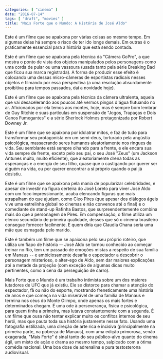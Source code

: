 ```yaml
---
categories: [ "cinema" ]
date: "2016-07-14"
tags: [ "draft", "movies" ]
title: "Mais Forte que o Mundo: A História de José Aldo"
---
```

Este é um filme que se apaixona por várias coisas ao mesmo tempo. Em
algumas delas há sempre o risco de ter ido longe demais. Em outras é
o praticamente essencial para a história que está sendo contada.

Este é um filme que se apaixona pela técnica da "Câmera GoPro", a que
mostra o ponto de vista dos objetos manipulados pelos personagens como
uma corda de pular ou uma vassoura (usada tanto pela série Breaking
Bad que ficou sua marca registrada). A forma de produzir esse efeito
é colocando uma dessas micro-câmeras de esportistas radicais nesses
objetos e filmando por essa perspectiva (a uma resolução absurdamente
proibitiva para tempos passados, daí a novidade hoje).

Este é um filme que se apaixona pela técnica da câmera ultralenta,
aquela que vai desacelerando aos poucos até vermos pingos d'água
flutuando no ar. Aficionados por ela temos aos montes, hoje, mas é
sempre bom lembrar de Guy Ritchie e suas partículas em suspensão de
"Jogos, Trapaças e Dois Canos Fumegantes" e a série Sherlock Holmes
protagonizada por Robert Downey Jr.

Este é um filme que se apaixona por idolatrar mitos, e faz de tudo para
transformar seu protagonista em um semi-deus, torturado pela angústia
psicológica, massacrando seres humanos aleatoriamente nos ringues da
vida. Seu semblante está sempre olhando para a frente, e ele encara
sua vida sempre de frente, exceto pelo seu pai, o seu José "Zeus"
(um Jackson Antunes muito, muito eficiente), que aleatoriamente drena
todas as esperanças e a energia de seu filho, quase que o castigando
por querer ser alguém na vida, ou por querer encontrar a si próprio
quando o pai já desistiu.

Este é um filme que se apaixona pela mania de popularizar celebridades,
e apesar de investir na figura certeira do José Loreto para viver
José Aldo com um foco impressionante, acaba elencando figuras que mais
atrapalham do que ajudam, como Cleo Pires (que apesar dos diálogos ágeis
vive uma estrelinha global no cinemas e não convence até o final) e o
comediante de stand-up Rafinha Bastos, que surpreendentemente combina
mais do que a personagem de Pires. Em compensação, o filme utiliza
um elenco secundário de primeira qualidade, desses que só o cinema
brasileiro consegue fornecer facilmente. E quem diria que Claudia Ohana
seria uma mãe que esmagada pelo marido.

Este é também um filme que se apaixona pelo seu próprio roteiro,
que utiliza um fiapo de história -- José Aldo se tornou conhecido ao
começar treinar no Rio, tem um passado de emoções mistas a respeito
de sua família em Manaus -- e ambiciosamente desafia o espectador a
descobrir o personagem misterioso, o alter-ego de Aldo, sem dar maiores
explicações até a metade da projeção (com exceção de algumas
dicas muito pertinentes, como a cena da perseguição de carro).

Mais Forte que o Mundo é um trabalho intimista sobre um dos maiores
lutadores de UFC que já existiu. Ele se distorce para chamar a atenção
do espectador, fã ou não do esporte, mostrando freneticamente uma
história de anos e que começa na vida miserável de uma família
de Manaus e termina nos céus do Monte Olimpo, onde apenas os mais
fortes e determinados chegam. É uma ode à perseverança, física e
psicológica, para quem tinha a primeira, mas lutava constantemente com
a segunda. É um filme que ousa não tentar explicar muito os conflitos
internos de seu herói, mas que pauta toda sua história justamente nesse
fato. Usando uma fotografia estilizada, uma direção de arte rica e
incisiva (principalmente na primeira parte, na pobreza de Manaus), com
uma edição primorosa, senão exagerada, "Mais Forte" é sinal tanto
do seu público-alvo quanto do cinema ágil, um misto de ação e drama
ao mesmo tempo, salpicado com a ótima comédia nacional. Uma boa dose
de adrenalina e pura testosterona audiovisual.
